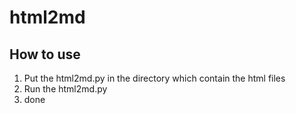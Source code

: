 # html2md
## How to use
1. Put the html2md.py in the directory which contain the html files
2. Run the html2md.py
3. done

